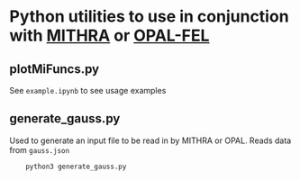 # Python utilities to use in conjunction with [MITHRA](https://github.com/aryafallahi/mithra) or [OPAL-FEL](https://gitlab.psi.ch/albajacas_a/src)
## plotMiFuncs.py
See `example.ipynb` to see usage examples
## generate_gauss.py
Used to generate an input file to be read in by MITHRA or OPAL. Reads data from `gauss.json`
```
    python3 generate_gauss.py
```